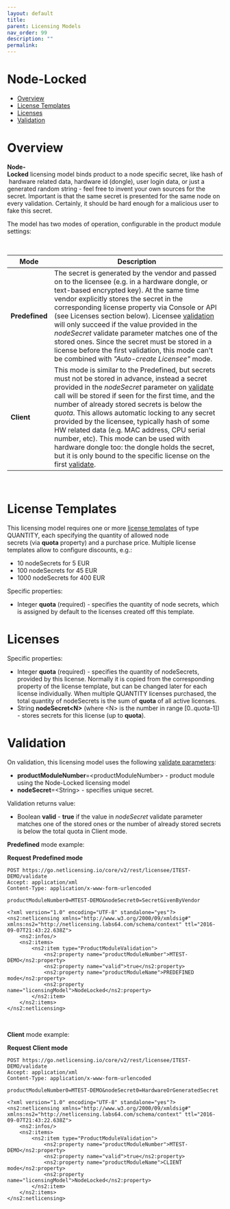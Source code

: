 ```yaml
---
layout: default
title:
parent: Licensing Models
nav_order: 99
description: ""
permalink:
---
```


Node-Locked
==========================================



-   [Overview](#Node-Locked-Overview)
-   [License Templates](#Node-Locked-LicenseTemplates)
-   [Licenses](#Node-Locked-Licenses)
-   [Validation](#Node-Locked-Validation)

Overview
========

**Node-Locked** licensing<span class="s1"> </span>model<span
class="s1"> </span>binds<span class="s1"> </span>product<span
class="s1"> </span>to<span class="s1"> </span>a<span
class="s1"> </span>node<span class="s1"> </span>specific<span
class="s1"> </span>secret,<span class="s1"> </span>like<span
class="s1"> </span>hash<span class="s1"> </span>of<span
class="s1"> </span>hardware<span class="s1"> related data</span>,<span
class="s1"> </span>hardware<span class="s1"> </span>id<span
class="s1"> </span>(<span class="s2">dongle</span>), user login data, or
just a generated random string - feel free to invent your own sources
for the secret. Important is that the same secret is presented for the
same node on every validation. Certainly, it should be hard enough for a
malicious user to fake this secret.

The model has two modes of operation, configurable in the product module
settings:

 

| Mode           | Description                                                                                                                                                                                                                                                                                                                                                                                                                                                                                                                                                                                                                                           |
|----------------|-------------------------------------------------------------------------------------------------------------------------------------------------------------------------------------------------------------------------------------------------------------------------------------------------------------------------------------------------------------------------------------------------------------------------------------------------------------------------------------------------------------------------------------------------------------------------------------------------------------------------------------------------------|
| **Predefined** | The secret is generated by the vendor and passed on to the licensee (e.g. in a hardware dongle, or text-based encrypted key). At the same time vendor explicitly stores the secret in the corresponding license property via Console or API (see Licenses section below). Licensee [validation](Licensee-Services_11010217.html) will only succeed if the value provided in the *nodeSecret* validate parameter matches one of the stored ones. Since the secret must be stored in a license before the first validation, this mode can't be combined with *"Auto-create Licensee"* mode.                                                             |
| **Client**     | This mode is similar to the Predefined, but secrets must not be stored in advance, instead a secret provided in the *nodeSecret* parameter on [validate](Licensee-Services_11010217.html) call will be stored if seen for the first time, and the number of already stored secrets is below the *quota*. This allows automatic locking to any secret provided by the licensee, typically hash of some HW related data (e.g. MAC address, CPU serial number, etc). This mode can be used with hardware dongle too: the dongle holds the secret, but it is only bound to the specific license on the first [validate](Licensee-Services_11010217.html). |

 

License Templates
=================

This licensing model requires one or more [license
templates](NetLicensing-Object-Model_11010225.html) of type QUANTITY,
each specifying the quantity of allowed node
secrets (via **quota** property) and a purchase price. Multiple license
templates allow to configure discounts, e.g.:

-   10 nodeSecrets for 5 EUR
-   100 nodeSecrets for 45 EUR
-   1000 nodeSecrets for 400 EUR

Specific properties:

-   Integer **quota** (required) - specifies the quantity of node
    secrets, which is assigned by default to the licenses created off
    this template.

Licenses
========

Specific properties:

-   Integer **quota** (required) - specifies the quantity of
    nodeSecrets, provided by this license. Normally it is copied from
    the corresponding property of the license template, but can be
    changed later for each license individually. When multiple
    QUANTITY licenses purchased, the total quantity of nodeSecrets is
    the sum of **quota** of all active licenses.
-   String **nodeSecret\<N\>** (where \<N\> is the number in
    range \[0..quota-1\]) - stores secrets for this license (up to
    **quota**).

Validation
==========

On validation, this licensing model uses the following [validate
parameters](https://www.labs64.de/confluence/display/NLICPUB/Licensee+Services):

-   **productModuleNumber**=\<<span
    class="error">productModuleNumber\> - product module using the
    Node-Locked licensing model</span>
-   **nodeSecret**=\<String\> - specifies unique secret.  


Validation returns value:

-   Boolean **valid** - **true** if the value in *nodeSecret* validate
    parameter matches one of the stored ones or the number of already
    stored secrets is below the total quota in Client mode.

**Predefined** mode example:

**Request Predefined mode**

``` theme:
POST https://go.netlicensing.io/core/v2/rest/licensee/ITEST-DEMO/validate
Accept: application/xml
Content-Type: application/x-www-form-urlencoded

productModuleNumber0=MTEST-DEMO&nodeSecret0=SecretGivenByVendor
```

``` theme:
<?xml version="1.0" encoding="UTF-8" standalone="yes"?>
<ns2:netlicensing xmlns="http://www.w3.org/2000/09/xmldsig#" xmlns:ns2="http://netlicensing.labs64.com/schema/context" ttl="2016-09-07T21:43:22.638Z">
    <ns2:infos/>
    <ns2:items>
        <ns2:item type="ProductModuleValidation">
            <ns2:property name="productModuleNumber">MTEST-DEMO</ns2:property>
            <ns2:property name="valid">true</ns2:property>
            <ns2:property name="productModuleName">PREDEFINED mode</ns2:property>
            <ns2:property name="licensingModel">NodeLocked</ns2:property>
        </ns2:item>
    </ns2:items>
</ns2:netlicensing>
```

 

**Client** mode example:

**Request Client mode**

``` theme:
POST https://go.netlicensing.io/core/v2/rest/licensee/ITEST-DEMO/validate
Accept: application/xml
Content-Type: application/x-www-form-urlencoded

productModuleNumber0=MTEST-DEMO&nodeSecret0=HardwareOrGeneratedSecret
```

``` theme:
<?xml version="1.0" encoding="UTF-8" standalone="yes"?>
<ns2:netlicensing xmlns="http://www.w3.org/2000/09/xmldsig#" xmlns:ns2="http://netlicensing.labs64.com/schema/context" ttl="2016-09-07T21:43:22.638Z">
    <ns2:infos/>
    <ns2:items>
        <ns2:item type="ProductModuleValidation">
            <ns2:property name="productModuleNumber">MTEST-DEMO</ns2:property>
            <ns2:property name="valid">true</ns2:property>
            <ns2:property name="productModuleName">CLIENT mode</ns2:property>
            <ns2:property name="licensingModel">NodeLocked</ns2:property>
        </ns2:item>
    </ns2:items>
</ns2:netlicensing>
```

